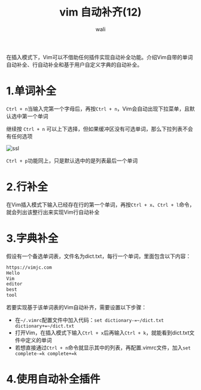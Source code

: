 ﻿---
layout: post
title: vim 自动补齐(12)  #标题
tagline: Vim自带自动补齐功能-
author: wali    #作者
tag: vim     #标签
ghurl:        #github url
ghurl_zip:    #github zip下载
comments: true

post_nav: ["1.Vim替换命令语法","2.Vim替换命令举例"] 
group_tag: vim 技巧
---

在插入模式下，Vim可以不借助任何插件实现自动补全功能。介绍Vim自带的单词自动补全、行自动补全和基于用户自定义字典的自动补全。

# 1.单词补全

`Ctrl + n`当输入完第一个字母后，再按`Ctrl + n`，Vim会自动出现下拉菜单，且默认选中第一个单词

继续按 `Ctrl + n` 可以上下选择，但如果缓冲区没有可选单词，那么下拉列表不会有任何选项

![ssl](https://raw.githubusercontent.com/walidream/blogimage/master/waliblogImage/linux/linux_47.gif)

`Ctrl + p`功能同上，只是默认选中的是列表最后一个单词


# 2.行补全

在Vim插入模式下输入已经存在行的第一个单词，再按`Ctrl + x`、`Ctrl + l`命令，就会列出该整行出来实现Vim行自动补全

# 3.字典补全

假设有一个备选单词表，文件名为dict.txt，每行一个单词，里面包含以下内容：

```txt
https://vimjc.com
Hello
Vim
editor
best
tool
```

若要实现基于该单词表的Vim自动补齐，需要设置以下步骤：
- 在`~/.vimrc`配置文件中加入代码：`set dictionary-=~/dict.txt dictionary+=~/dict.txt`
- 打开Vim，在插入模式下输入`Ctrl + x`后再输入`Ctrl + k`，就能看到dict.txt文件中定义的单词
- 若想直接通过`Ctrl + n`命令就显示其中的列表，再配置.vimrc文件，加入`set complete-=k complete+=k`

# 4.使用自动补全插件






















































